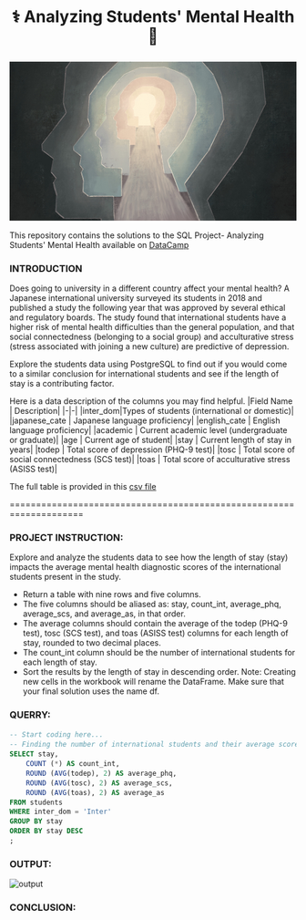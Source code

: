 # <p align="center" style="margin-top: 0px;"> ⚕️ Analyzing Students' Mental Health 🧠

![mental image](mental.png)

This repository contains the solutions to the SQL Project- Analyzing Students' Mental Health available on <a href = "https://projects.datacamp.com/projects/1593">DataCamp</a> 



### INTRODUCTION
Does going to university in a different country affect your mental health? A Japanese international university surveyed its students in 2018 and published a study the following year that was approved by several ethical and regulatory boards.
The study found that international students have a higher risk of mental health difficulties than the general population, and that social connectedness (belonging to a social group) and acculturative stress (stress associated with joining a new culture) are predictive of depression.

Explore the students data using PostgreSQL to find out if you would come to a similar conclusion for international students and see if the length of stay is a contributing factor.

Here is a data description of the columns you may find helpful.
|Field Name	|  Description|
|-|-|
|inter_dom|Types of students (international or domestic)|
|japanese_cate	|  Japanese language proficiency|
|english_cate	 | English language proficiency|
|academic	|  Current academic level (undergraduate or graduate)|
|age	        |  Current age of student|
|stay	      |    Current length of stay in years|
|todep	    |      Total score of depression (PHQ-9 test)|
|tosc	       |   Total score of social connectedness (SCS test)|
|toas	         | Total score of acculturative stress (ASISS test)|

The full table is provided in this [csv file](https://github.com/SpenzTech/DataCamp_Associate-Data-Analyst-in-SQL-track/edit/main/3.%20Project/Analyzing_Students'_Mental_Health.md)

====================================================================

### PROJECT INSTRUCTION:
Explore and analyze the students data to see how the length of stay (stay) impacts the average mental health diagnostic scores of the international students present in the study.
- Return a table with nine rows and five columns.
- The five columns should be aliased as: stay, count_int, average_phq, average_scs, and average_as, in that order.
- The average columns should contain the average of the todep (PHQ-9 test), tosc (SCS test), and toas (ASISS test) columns for each length of stay, rounded to two decimal places.
- The count_int column should be the number of international students for each length of stay.
- Sort the results by the length of stay in descending order.
Note: Creating new cells in the workbook will rename the DataFrame. Make sure that your final solution uses the name df.

### QUERRY:
```sql
-- Start coding here...
-- Finding the number of international students and their average scores by length of stay, in descending order of length of stay
SELECT stay,
	COUNT (*) AS count_int,
	ROUND (AVG(todep), 2) AS average_phq,
	ROUND (AVG(tosc), 2) AS average_scs,
	ROUND (AVG(toas), 2) AS average_as
FROM students
WHERE inter_dom = 'Inter'
GROUP BY stay
ORDER BY stay DESC
;
```

### OUTPUT:

![output](https://github.com/user-attachments/assets/57a69031-7f9c-40ee-9a4c-ecaca8cd39d8)


### CONCLUSION:
